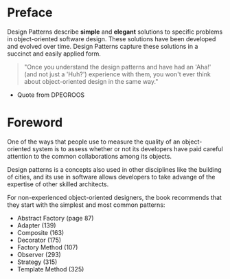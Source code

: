 # Preface

Design Patterns describe **simple** and **elegant** solutions to specific problems in object-oriented software design. These solutions have been developed and evolved over time. 
Design Patterns capture these solutions in a succinct and easily applied form.

>"Once you understand the design patterns and have had an 'Aha!' (and not just a 'Huh?') experience with them, you won't ever think about object-oriented design in the same way."
- Quote from DPEOROOS

# Foreword

One of the ways that people use to measure the quality of an object-oriented system is to assess whether or not its developers have paid careful attention to the common 
collaborations among its objects.

Design patterns is a concepts also used in other disciplines like the building of cities, and its use in software allows developers to take advange of the expertise of 
other skilled architects.

For non-experienced object-oriented designers, the book recommends that they start with the simplest and most common patterns:

* Abstract Factory (page 87)
* Adapter (139)
* Composite (163)
* Decorator (175)
* Factory Method (107)
* Observer (293)
* Strategy (315)
* Template Method (325)
